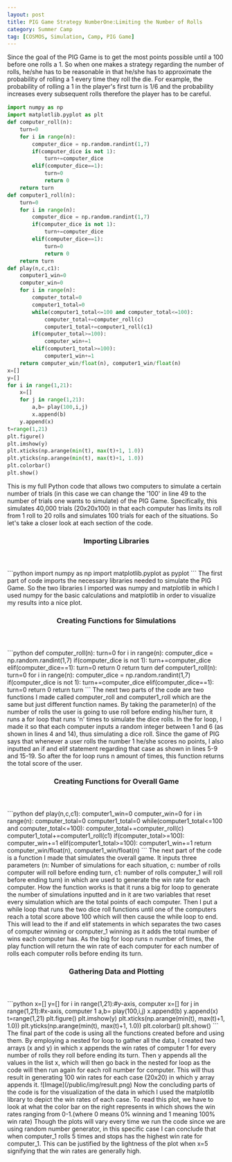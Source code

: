 ```yaml
---
layout: post
title: PIG Game Strategy NumberOne:Limiting the Number of Rolls
category: Summer Camp
tag: [COSMOS, Simulation, Camp, PIG Game]
---
```

Since the goal of the PIG Game is to get the most points possible until a 100 before one rolls a 1. So when one makes a strategy regarding the number of rolls, he/she has to be reasonable in that he/she has to approximate the probability of rolling a 1 every time they roll the die. For example, the probability of rolling a 1 in the player's first turn is 1/6 and the probability increases every subsequent rolls therefore the player has to be careful.

```python
import numpy as np
import matplotlib.pyplot as plt
def computer_roll(n):
    turn=0
    for i in range(n):
        computer_dice = np.random.randint(1,7)
        if(computer_dice is not 1):
            turn+=computer_dice
        elif(computer_dice==1):
            turn=0
            return 0
    return turn
def computer1_roll(n):
    turn=0
    for i in range(n):
        computer_dice = np.random.randint(1,7)
        if(computer_dice is not 1):
            turn+=computer_dice
        elif(computer_dice==1):
            turn=0
            return 0    
    return turn
def play(n,c,c1):   
    computer1_win=0
    computer_win=0
    for i in range(n):      
        computer_total=0
        computer1_total=0
        while(computer1_total<=100 and computer_total<=100):       
            computer_total+=computer_roll(c)
            computer1_total+=computer1_roll(c1)
        if(computer_total>=100):
            computer_win+=1
        elif(computer1_total>=100):
            computer1_win+=1
    return computer_win/float(n), computer1_win/float(n)
x=[]
y=[]
for i in range(1,21):
    x=[]
    for j in range(1,21):
        a,b= play(100,i,j)
        x.append(b)
    y.append(x)
t=range(1,21)
plt.figure()
plt.imshow(y)
plt.xticks(np.arange(min(t), max(t)+1, 1.0))
plt.yticks(np.arange(min(t), max(t)+1, 1.0))
plt.colorbar()
plt.show()
```
This is my full Python code that allows two computers to simulate a certain number of trials (in this case we can change the '100' in line 49 to the number of trials one wants to simulate) of the PIG Game. Specifically, this simulates 40,000 trials (20x20x100) in that each computer has limits its roll from 1 roll to 20 rolls and simulates 100 trials for each of the situations. So let's take a closer look at each section of the code.

<header>
  <h3>Importing Libraries </h3>
</header>
```python
import numpy as np
import matplotlib.pyplot as pyplot
```
The first part of code imports the necessary libraries needed to simulate the PIG Game. So the two libraries I imported was numpy and matplotlib in which I used numpy for the basic calculations and matplotlib in order to visualize my results into a nice plot.
<header>
  <h3>Creating Functions for Simulations </h3>
</header>
```python
def computer_roll(n):
    turn=0
    for i in range(n):
        computer_dice = np.random.randint(1,7)        
        if(computer_dice is not 1):
            turn+=computer_dice
        elif(computer_dice==1):
            turn=0
            return 0
    return turn
def computer1_roll(n):
    turn=0
    for i in range(n):
        computer_dice = np.random.randint(1,7)    
        if(computer_dice is not 1):
            turn+=computer_dice
        elif(computer_dice==1):
            turn=0
            return 0    
    return turn
```
The next two parts of the code are two functions I made called computer_roll and computer1_roll which are the same but just different function names. By taking the parameter(n) of the number of rolls the user is going to use roll before ending his/her turn, it runs a for loop that runs 'n' times to simulate the dice rolls. In the for loop, I made it so that each computer inputs a random integer between 1 and 6 (as shown in lines 4 and 14), thus simulating a dice roll. Since the game of PIG says that whenever a user rolls the number 1 he/she scores no points, I also inputted an if and elif statement regarding that case as shown in lines 5-9 and 15-19. So after the for loop runs n amount of times, this function returns the total score of the user.
<header>
  <h3>Creating Functions for Overall Game </h3>
</header>
```python
def play(n,c,c1):   
    computer1_win=0
    computer_win=0
    for i in range(n):      
        computer_total=0
        computer1_total=0
        while(computer1_total<=100 and computer_total<=100):       
            computer_total+=computer_roll(c)
            computer1_total+=computer1_roll(c1)            
        if(computer_total>=100):
            computer_win+=1
        elif(computer1_total>=100):
            computer1_win+=1
    return computer_win/float(n), computer1_win/float(n)
  ```
  The next part of the code is a function I made that simulates the overall game. It inputs three parameters (n: Number of simulations for each situation, c: number of rolls computer will roll before ending turn, c1: number of rolls computer_1 will roll before ending turn) in which are used to generate the win rate for each computer. How the function works is that it runs a big for loop to generate the number of simulations inputted and in it are two variables that reset every simulation which are the total points of each computer. Then I put a while loop that runs the two dice roll functions until one of the computers reach a total score above 100 which will then cause the while loop to end. This will lead to the if and elif statements in which separates the two cases of computer winning or computer_1 winning as it adds the total number of wins each computer has. As the big for loop runs n number of times, the play function will return the win rate of each computer for each number of rolls each computer rolls before ending its turn.
<header>
  <h3>Gathering Data and Plotting </h3>
</header>
```python
x=[]
y=[]
for i in range(1,21):#y-axis, computer
    x=[]
    for j in range(1,21):#x-axis, computer 1
        a,b= play(100,i,j)
        x.append(b)
    y.append(x)
t=range(1,21)
plt.figure()
plt.imshow(y)
plt.xticks(np.arange(min(t), max(t)+1, 1.0))
plt.yticks(np.arange(min(t), max(t)+1, 1.0))
plt.colorbar()
plt.show()
```
The final part of the code is using all the functions created before and using them. By employing a nested for loop to gather all the data, I created two arrays (x and y) in which x appends the win rates of computer 1 for every number of rolls they roll before ending its turn. Then y appends all the values in the list x, which will then go back in the nested for loop as the code will then run again for each roll number for computer. This will thus result in generating 100 win rates for each case (20x20) in which y array appends it.
![Image](/public/img/result.png)
Now the concluding parts of the code is for the visualization of the data in which I used the matplotlib library to depict the win rates of each case. To read this plot, we have to look at what the color bar on the right represents in which shows the win rates ranging from 0-1.(where 0 means 0% winning and 1 meaning 100% win rate) Though the plots will vary every time we run the code since we are using random number generator, in this specific case I can conclude that when computer_1 rolls 5 times and stops has the highest win rate for computer_1. This can be justified by the lightness of the plot when x=5 signifying that the win rates are generally high.
